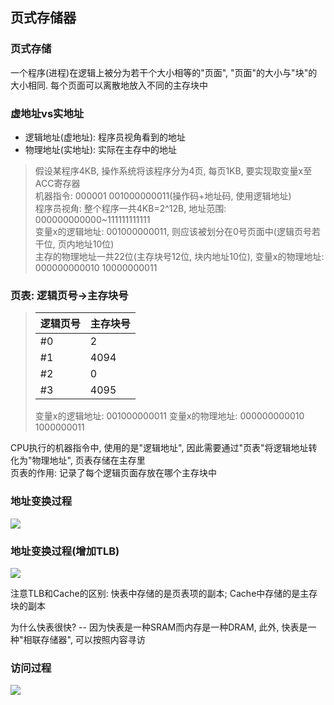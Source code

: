 ## 页式存储器

### 页式存储

一个程序(进程)在逻辑上被分为若干个大小相等的"页面", "页面"的大小与"块"的大小相同. 每个页面可以离散地放入不同的主存块中

### 虚地址vs实地址

- 逻辑地址(虚地址): 程序员视角看到的地址
- 物理地址(实地址): 实际在主存中的地址

> 假设某程序4KB, 操作系统将该程序分为4页, 每页1KB, 要实现取变量x至ACC寄存器
> <br> 机器指令: 000001 001000000011(操作码+地址码, 使用逻辑地址)
> <br> 程序员视角: 整个程序一共4KB=2^12B, 地址范围: 000000000000~111111111111
> <br> 变量x的逻辑地址: 001000000011, 则应该被划分在0号页面中(逻辑页号若干位, 页内地址10位)
> <br> 主存的物理地址一共22位(主存块号12位, 块内地址10位), 变量x的物理地址: 000000000010 10000000011

### 页表: 逻辑页号->主存块号

> |逻辑页号|主存块号|
> |-|-|
> |#0|2|
> |#1|4094|
> |#2|0|
> |#3|4095|
> 
> 变量x的逻辑地址: 001000000011 变量x的物理地址: 000000000010 1000000011

CPU执行的机器指令中, 使用的是"逻辑地址", 因此需要通过"页表"将逻辑地址转化为"物理地址", 页表存储在主存里
<br> 页表的作用: 记录了每个逻辑页面存放在哪个主存块中

### 地址变换过程

![](https://github.com/Ricolxwz/Computer-Organization-408/blob/main/Computer-Organization%20WD/Storage%20System/IMG/page%20memory1.png)

### 地址变换过程(增加TLB)

![](https://github.com/Ricolxwz/Computer-Organization-408/blob/main/Computer-Organization%20WD/Storage%20System/IMG/page%20memory2.png)

注意TLB和Cache的区别: 快表中存储的是页表项的副本; Cache中存储的是主存块的副本

为什么快表很快? -- 因为快表是一种SRAM而内存是一种DRAM, 此外, 快表是一种"相联存储器", 可以按照内容寻访

### 访问过程

![](https://github.com/Ricolxwz/Computer-Organization-408/blob/main/Computer-Organization%20WD/Storage%20System/SVG/page%20memory3.drawio.svg)